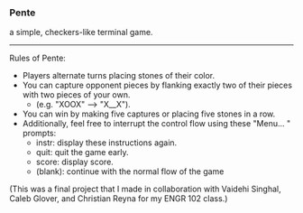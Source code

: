 
### Pente
a simple, checkers-like terminal game.

---

Rules of Pente:
- Players alternate turns placing stones of their color.
- You can capture opponent pieces by flanking exactly two of their pieces with two pieces of your own.
  - (e.g. "XOOX" --> "X__X").
- You can win by making five captures or placing five stones in a row.
- Additionally, feel free to interrupt the control flow using these "Menu... " prompts:
  - instr: display these instructions again.
  - quit: quit the game early.
  - score: display score.
  - (blank): continue with the normal flow of the game

(This was a final project that I made in collaboration with Vaidehi Singhal, Caleb Glover, and Christian Reyna for my ENGR 102 class.)

